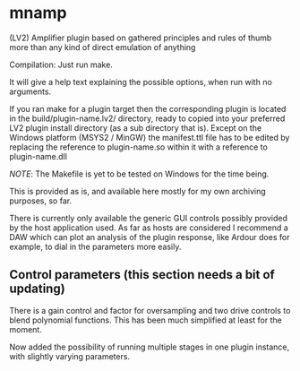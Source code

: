 # mnamp
(LV2) Amplifier plugin based on gathered principles and rules of thumb more than any kind of direct emulation of anything

Compilation:
Just run make.

It will give a help text explaining the possible options, when run with no arguments.

If you ran make for a plugin target then the corresponding plugin is located in the build/plugin-name.lv2/ directory, ready to copied into your preferred LV2 plugin install directory (as a sub directory that is).
Except on the Windows platform (MSYS2 / MinGW) the manifest.ttl file has to be edited by replacing the reference to plugin-name.so within it with a reference to plugin-name.dll

*NOTE*: The Makefile is yet to be tested on Windows for the time being.

This is provided as is, and available here mostly for my own archiving purposes, so far.

There is currently only available the generic GUI controls possibly provided by the host application used. As far as hosts are considered I recommend a DAW which can plot an analysis of the plugin response, like Ardour does for example, to dial in the parameters more easily.


Control parameters (this section needs a bit of updating)
-----------------------------------------------------------

There is a gain control and factor for oversampling and two drive controls to blend polynomial functions.
This has been much simplified at least for the moment.

Now added the possibility of running multiple stages in one plugin instance, with slightly varying parameters.

